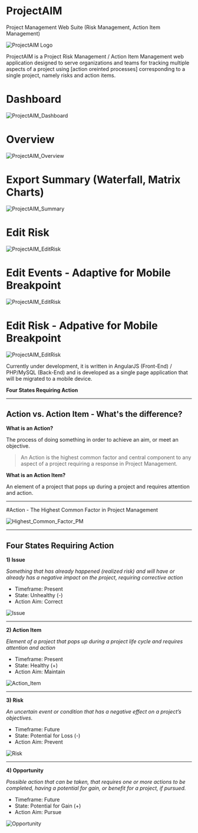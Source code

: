 # ProjectAIM
Project Management Web Suite (Risk Management, Action Item Management)

![ProjectAIM Logo](https://vahejab.net/projectaim_logo.png)

ProjectAIM is a Project Risk Management / Action Item Management web application  designed to serve organizations and teams for tracking multiple aspects of a project using [action oreinted processes] corresponding to a single project, namely risks and action items.


# Dashboard

![ProjectAIM_Dashboard](https://vahejab.net/RiskDashboard.png)

# Overview

![ProjectAIM_Overview](https://vahejab.net/RiskOverview.png)

# Export Summary (Waterfall, Matrix Charts)

![ProjectAIM_Summary](https://vahejab.net/RiskSummary.png)

# Edit Risk

![ProjectAIM_EditRisk](https://vahejab.net/EditRisk.png)

# Edit Events - Adaptive for Mobile Breakpoint

![ProjectAIM_EditRisk](https://vahejab.net/EditRiskResponsive.png)

# Edit Risk - Adpative for Mobile Breakpoint

![ProjectAIM_EditRisk](https://vahejab.net/EditEventsResponsive.png)



Currently under development, it is written in AngularJS (Front-End) / PHP/MySQL (Back-End) and is developed as a single page application that will be migrated to a mobile device.



**Four States Requiring Action**

-----------------

## Action vs. Action Item - What's the difference? ##

**What is an Action?**

The process of doing something in order to achieve an aim, or meet an objective.

> An Action is the highest common factor and central component to any
> aspect of a project requiring a response in Project Management.


**What is an Action Item?**

An element of a project that pops up during a project and requires attention and action.  

-----------------

#Action - The Highest Common Factor in Project Management


![Highest_Common_Factor_PM](https://i.stack.imgur.com/YOQTG.png)

-----------------

## Four States Requiring Action ##

**1) Issue** 

*Something that has already happened (realized risk) and will have or already has a negative impact on the project, requiring corrective action*
 

 - Timeframe: Present
 - State: Unhealthy (-)
 - Action Aim: Correct

![Issue](https://i.stack.imgur.com/8t6y7.png)

----------

**2) Action Item** 

*Element of a project that pops up during a project life cycle and requires attention and action*
 
 - Timeframe: Present
 - State: Healthy (+)
 - Action Aim: Maintain

![Action_Item](https://i.stack.imgur.com/sreEV.png)

-------------

**3) Risk** 

*An uncertain event or condition that has a negative effect on a project’s objectives.*

 - Timeframe: Future
 - State: Potential for Loss (-)
 - Action Aim: Prevent

![Risk](https://i.stack.imgur.com/5Dl65.png)

--------------

**4) Opportunity**

*Possible action that can be taken, that requires one or more actions to be completed, having a potential for gain, or benefit for a project, if pursued.* 

 - Timeframe: Future
 - State: Potential for Gain (+)
 - Action Aim: Pursue

![Opportunity](https://i.stack.imgur.com/JfPCg.png)

